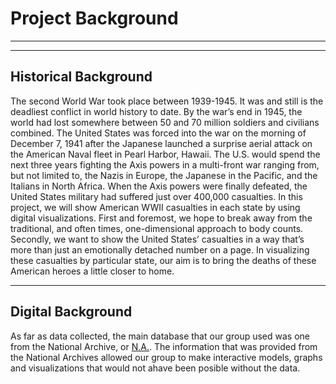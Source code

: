 # Project Background

---


---

## Historical Background

The second World War took place between 1939-1945. It was and still is the deadliest conflict in world history to date. By the war’s end in 1945, the world had lost somewhere between 50 and 70 million soldiers and civilians combined. The United States was forced into the war on the morning of December 7, 1941 after the Japanese launched a surprise aerial attack on the American Naval fleet in Pearl Harbor, Hawaii. The U.S. would spend the next three years fighting the Axis powers in a multi-front war ranging from, but not limited to, the Nazis in Europe, the Japanese in the Pacific, and the Italians in North Africa. When the Axis powers were finally defeated, the United States military had suffered just over 400,000 casualties. In this project, we will show American WWII casualties in each state by using digital visualizations. First and foremost, we hope to break away from the traditional, and often times, one-dimensional approach to body counts. Secondly, we want to show the United States’ casualties in a way that’s more than just an emotionally detached number on a page. In visualizing these casualties by particular state, our aim is to bring the deaths of these American heroes a little closer to home. 

---

## Digital Background

As far as data collected, the main database that our group used was one from the National Archive, or [N.A.](https://www.archives.gov/research/military/ww2). The information that was provided from the National Archives allowed our group to make interactive models, graphs and visualizations that would not ahave been posible without the data. 
